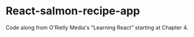 # React-salmon-recipe-app
 Code along from O'Rielly Media's "Learning React" starting at Chapter 4.
